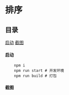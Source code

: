 # 排序

## 目录

[启动](#启动)
[截图](#截图)

#### 启动

```
    npm i
    npm run start # 开发环境
    npm run build # 打包
```

#### 截图




